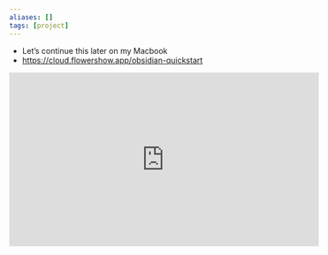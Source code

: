```yaml
---
aliases: []
tags: [project]
---
```

- Let’s continue this later on my Macbook
- https://cloud.flowershow.app/obsidian-quickstart

<iframe width="560" height="315" src="https://www.youtube.com/embed/OOqvj-MZjh0" frameborder="0" allowfullscreen></iframe>
